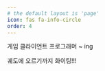 ```yaml
---
# the default layout is 'page'
icon: fas fa-info-circle
order: 4
---
```


게임 클라이언트 프로그래머 ~ ing

궤도에 오르기까지 화이팅!!!